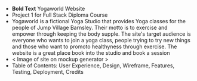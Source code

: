 * **Bold Text** Yogaworld Website 
* Project 1 for Full Stack Diploma Course 
* Yogaworld is a fictional Yoga Studio that provides Yoga classes for the people of Jump Village Barnsley. Their motto is to exercise and empower through keeping the body supple. The site's target audience is everyone who wants to join a yoga class, people trying to try new things and those who want to promoto healthyness through exercise. The website is a great place book into the studio and book a session 
* < Image of site on mockup generator > 
* Table of Contents: User Experience, Design, Wireframe, Features, Testing, Deployment, Credits

